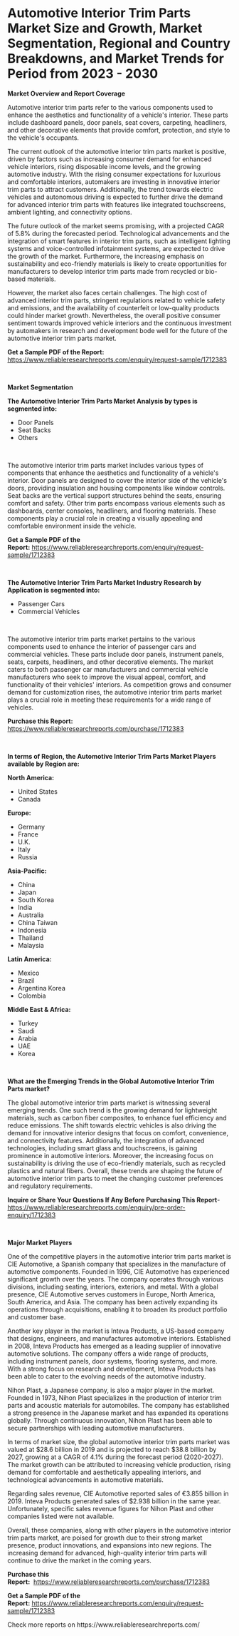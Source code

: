<p><h1>Automotive Interior Trim Parts Market Size and Growth, Market Segmentation, Regional and Country Breakdowns, and Market Trends for Period from 2023 -  2030</h1></p><p><strong>Market Overview and Report Coverage</strong></p>
<p><p>Automotive interior trim parts refer to the various components used to enhance the aesthetics and functionality of a vehicle's interior. These parts include dashboard panels, door panels, seat covers, carpeting, headliners, and other decorative elements that provide comfort, protection, and style to the vehicle's occupants.</p><p>The current outlook of the automotive interior trim parts market is positive, driven by factors such as increasing consumer demand for enhanced vehicle interiors, rising disposable income levels, and the growing automotive industry. With the rising consumer expectations for luxurious and comfortable interiors, automakers are investing in innovative interior trim parts to attract customers. Additionally, the trend towards electric vehicles and autonomous driving is expected to further drive the demand for advanced interior trim parts with features like integrated touchscreens, ambient lighting, and connectivity options.</p><p>The future outlook of the market seems promising, with a projected CAGR of 5.8% during the forecasted period. Technological advancements and the integration of smart features in interior trim parts, such as intelligent lighting systems and voice-controlled infotainment systems, are expected to drive the growth of the market. Furthermore, the increasing emphasis on sustainability and eco-friendly materials is likely to create opportunities for manufacturers to develop interior trim parts made from recycled or bio-based materials.</p><p>However, the market also faces certain challenges. The high cost of advanced interior trim parts, stringent regulations related to vehicle safety and emissions, and the availability of counterfeit or low-quality products could hinder market growth. Nevertheless, the overall positive consumer sentiment towards improved vehicle interiors and the continuous investment by automakers in research and development bode well for the future of the automotive interior trim parts market.</p></p>
<p><strong>Get a Sample PDF of the Report:</strong> <a href="https://www.reliableresearchreports.com/enquiry/request-sample/1712383">https://www.reliableresearchreports.com/enquiry/request-sample/1712383</a></p>
<p>&nbsp;</p>
<p><strong>Market Segmentation</strong></p>
<p><strong>The Automotive Interior Trim Parts Market Analysis by types is segmented into:</strong></p>
<p><ul><li>Door Panels</li><li>Seat Backs</li><li>Others</li></ul></p>
<p>&nbsp;</p>
<p><p>The automotive interior trim parts market includes various types of components that enhance the aesthetics and functionality of a vehicle's interior. Door panels are designed to cover the interior side of the vehicle's doors, providing insulation and housing components like window controls. Seat backs are the vertical support structures behind the seats, ensuring comfort and safety. Other trim parts encompass various elements such as dashboards, center consoles, headliners, and flooring materials. These components play a crucial role in creating a visually appealing and comfortable environment inside the vehicle.</p></p>
<p><strong>Get a Sample PDF of the Report:</strong>&nbsp;<a href="https://www.reliableresearchreports.com/enquiry/request-sample/1712383">https://www.reliableresearchreports.com/enquiry/request-sample/1712383</a></p>
<p>&nbsp;</p>
<p><strong>The Automotive Interior Trim Parts Market Industry Research by Application is segmented into:</strong></p>
<p><ul><li>Passenger Cars</li><li>Commercial Vehicles</li></ul></p>
<p>&nbsp;</p>
<p><p>The automotive interior trim parts market pertains to the various components used to enhance the interior of passenger cars and commercial vehicles. These parts include door panels, instrument panels, seats, carpets, headliners, and other decorative elements. The market caters to both passenger car manufacturers and commercial vehicle manufacturers who seek to improve the visual appeal, comfort, and functionality of their vehicles' interiors. As competition grows and consumer demand for customization rises, the automotive interior trim parts market plays a crucial role in meeting these requirements for a wide range of vehicles.</p></p>
<p><strong>Purchase this Report:</strong>&nbsp; <a href="https://www.reliableresearchreports.com/purchase/1712383">https://www.reliableresearchreports.com/purchase/1712383</a></p>
<p>&nbsp;</p>
<p><strong>In terms of Region, the Automotive Interior Trim Parts Market Players available by Region are:</strong></p>
<p>
    <p> <strong> North America: </strong>
        <ul>
            <li>United States</li>
            <li>Canada</li>
        </ul>
        </p> 
    <p> <strong> Europe: </strong>
        <ul>
            <li>Germany</li>
            <li>France</li>
            <li>U.K.</li>
            <li>Italy</li>
            <li>Russia</li>
        </ul>
        </p> 
    <p> <strong> Asia-Pacific: </strong>
        <ul>
            <li>China</li>
            <li>Japan</li>
            <li>South Korea</li>
            <li>India</li>
            <li>Australia</li>
            <li>China Taiwan</li>
            <li>Indonesia</li>
            <li>Thailand</li>
            <li>Malaysia</li>
        </ul>
        </p> 
    <p> <strong> Latin America: </strong>
        <ul>
            <li>Mexico</li>
            <li>Brazil</li>
            <li>Argentina Korea</li>
            <li>Colombia</li>
        </ul>
        </p> 
    <p> <strong> Middle East & Africa: </strong>
        <ul>
            <li>Turkey</li>
            <li>Saudi</li>
            <li>Arabia</li>
            <li>UAE</li>
            <li>Korea</li>
        </ul>
    </p>
    </p>
<p>&nbsp;</p>
<p><strong>What are the Emerging Trends in the Global Automotive Interior Trim Parts market?</strong></p>
<p><p>The global automotive interior trim parts market is witnessing several emerging trends. One such trend is the growing demand for lightweight materials, such as carbon fiber composites, to enhance fuel efficiency and reduce emissions. The shift towards electric vehicles is also driving the demand for innovative interior designs that focus on comfort, convenience, and connectivity features. Additionally, the integration of advanced technologies, including smart glass and touchscreens, is gaining prominence in automotive interiors. Moreover, the increasing focus on sustainability is driving the use of eco-friendly materials, such as recycled plastics and natural fibers. Overall, these trends are shaping the future of automotive interior trim parts to meet the changing customer preferences and regulatory requirements.</p></p>
<p><strong>Inquire or Share Your Questions If Any Before Purchasing This Report</strong>- <a href="https://www.reliableresearchreports.com/enquiry/pre-order-enquiry/1712383">https://www.reliableresearchreports.com/enquiry/pre-order-enquiry/1712383</a></p>
<p>&nbsp;</p>
<p><strong>Major Market Players</strong></p>
<p><p>One of the competitive players in the automotive interior trim parts market is CIE Automotive, a Spanish company that specializes in the manufacture of automotive components. Founded in 1996, CIE Automotive has experienced significant growth over the years. The company operates through various divisions, including seating, interiors, exteriors, and metal. With a global presence, CIE Automotive serves customers in Europe, North America, South America, and Asia. The company has been actively expanding its operations through acquisitions, enabling it to broaden its product portfolio and customer base.</p><p>Another key player in the market is Inteva Products, a US-based company that designs, engineers, and manufactures automotive interiors. Established in 2008, Inteva Products has emerged as a leading supplier of innovative automotive solutions. The company offers a wide range of products, including instrument panels, door systems, flooring systems, and more. With a strong focus on research and development, Inteva Products has been able to cater to the evolving needs of the automotive industry.</p><p>Nihon Plast, a Japanese company, is also a major player in the market. Founded in 1973, Nihon Plast specializes in the production of interior trim parts and acoustic materials for automobiles. The company has established a strong presence in the Japanese market and has expanded its operations globally. Through continuous innovation, Nihon Plast has been able to secure partnerships with leading automotive manufacturers.</p><p>In terms of market size, the global automotive interior trim parts market was valued at $28.6 billion in 2019 and is projected to reach $38.8 billion by 2027, growing at a CAGR of 4.1% during the forecast period (2020-2027). The market growth can be attributed to increasing vehicle production, rising demand for comfortable and aesthetically appealing interiors, and technological advancements in automotive materials.</p><p>Regarding sales revenue, CIE Automotive reported sales of €3.855 billion in 2019. Inteva Products generated sales of $2.938 billion in the same year. Unfortunately, specific sales revenue figures for Nihon Plast and other companies listed were not available.</p><p>Overall, these companies, along with other players in the automotive interior trim parts market, are poised for growth due to their strong market presence, product innovations, and expansions into new regions. The increasing demand for advanced, high-quality interior trim parts will continue to drive the market in the coming years.</p></p>
<p><strong>Purchase this Report:</strong>&nbsp;&nbsp;<a href="https://www.reliableresearchreports.com/purchase/1712383">https://www.reliableresearchreports.com/purchase/1712383</a></p>
<p></p>
<p><strong>Get a Sample PDF of the Report:</strong>&nbsp;<a href="https://www.reliableresearchreports.com/enquiry/request-sample/1712383">https://www.reliableresearchreports.com/enquiry/request-sample/1712383</a></p>
<p>Check more reports on https://www.reliableresearchreports.com/</p>